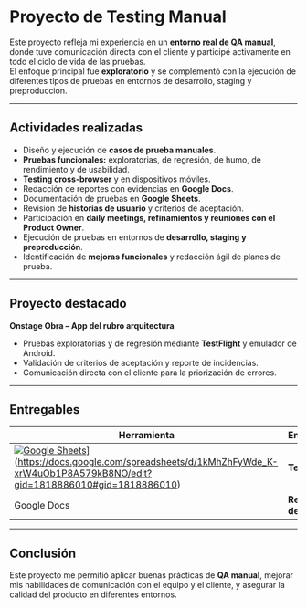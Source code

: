 # Proyecto de Testing Manual

Este proyecto refleja mi experiencia en un **entorno real de QA manual**, donde tuve comunicación directa con el cliente y participé activamente en todo el ciclo de vida de las pruebas.  
El enfoque principal fue **exploratorio** y se complementó con la ejecución de diferentes tipos de pruebas en entornos de desarrollo, staging y preproducción.

---

## Actividades realizadas

- Diseño y ejecución de **casos de prueba manuales**.  
- **Pruebas funcionales:** exploratorias, de regresión, de humo, de rendimiento y de usabilidad.  
- **Testing cross-browser** y en dispositivos móviles.  
- Redacción de reportes con evidencias en **Google Docs**.  
- Documentación de pruebas en **Google Sheets**.  
- Revisión de **historias de usuario** y criterios de aceptación.  
- Participación en **daily meetings, refinamientos y reuniones con el Product Owner**.  
- Ejecución de pruebas en entornos de **desarrollo, staging y preproducción**.  
- Identificación de **mejoras funcionales** y redacción ágil de planes de prueba.  

---

## Proyecto destacado

**Onstage Obra – App del rubro arquitectura**  
- Pruebas exploratorias y de regresión mediante **TestFlight** y emulador de Android.  
- Validación de criterios de aceptación y reporte de incidencias.  
- Comunicación directa con el cliente para la priorización de errores.

---

## Entregables

| Herramienta       | Entregable          | Enlace |
|-------------------|---------------------|--------|
| [![Google Sheets](https://img.shields.io/badge/GOOGLE%20SHEETS-PLAN%20DE%20PRUEBAS-34A853?style=for-the-badge&logo=google-sheets&logoColor=white)]([https://docs.google.com/spreadsheets/d/16nqB7t9lBOe3L_1KGiBUdebvTvcaXQwGYPrVJCzL1ME/edit?usp=sharing)](https://docs.google.com/spreadsheets/d/1kMhZhFyWde_K-xrW4uOb1P8A579kB8NO/edit?gid=1818886010#gid=1818886010) | **Test case** | [[Acceder a la planilla](https://docs.google.com/spreadsheets/d/1kMhZhFyWde_K-xrW4uOb1P8A579kB8NO/edit?gid=1818886010#gid=1818886010)](#) |
| Google Docs| **Reporte de bugs** |

---

## Conclusión
Este proyecto me permitió aplicar buenas prácticas de **QA manual**, mejorar mis habilidades de comunicación con el equipo y el cliente, y asegurar la calidad del producto en diferentes entornos.
